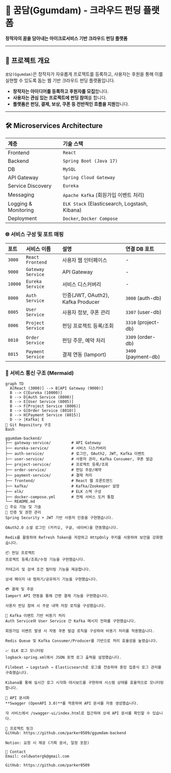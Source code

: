
# 🎯 꿈담(Ggumdam) - 크라우드 펀딩 플랫폼

**창작자의 꿈을 담아내는 마이크로서비스 기반 크라우드 펀딩 플랫폼**

---

## 🧭 프로젝트 개요

`꿈담(Ggumdam)`은 창작자가 자유롭게 프로젝트를 등록하고, 사용자는 후원을 통해 이를 실현할 수 있도록 돕는 웹 기반 크라우드 펀딩 플랫폼입니다.

* **창작자는 아이디어를 등록하고 후원자를 모집**합니다.
* **사용자는 관심 있는 프로젝트에 펀딩 참여**를 합니다.
* **플랫폼은 펀딩, 결제, 보상, 쿠폰 등 전반적인 흐름을 지원**합니다.

---

## 🛠️ Microservices Architecture

| 계층                | 기술 스택                                                      |
| :------------------ | :------------------------------------------------------------- |
| Frontend            | `React`                                                        |
| Backend             | `Spring Boot (Java 17)`                                        |
| DB                  | `MySQL`                                                        |
| API Gateway         | `Spring Cloud Gateway`                                         |
| Service Discovery   | `Eureka`                                                       |
| Messaging           | `Apache Kafka` (회원가입 이벤트 처리)                          |
| Logging & Monitoring| `ELK Stack` (Elasticsearch, Logstash, Kibana)              |
| Deployment          | `Docker`, `Docker Compose`                                     |

### 🌐 서비스 구성 및 포트 매핑

| 포트   | 서비스 이름         | 설명                | 연결 DB 포트 |
| :----- | :------------------ | :------------------ | :----------- |
| `3000` | `React Frontend`    | 사용자 웹 인터페이스 | -            |
| `9000` | `Gateway Service`   | API Gateway         | -            |
| `10000`| `Eureka Service`    | 서비스 디스커버리   | -            |
| `8000` | `Auth Service`      | 인증(JWT, OAuth2), Kafka Producer | `3008` (auth-db) |
| `8005` | `User Service`      | 사용자 정보, 쿠폰 관리 | `3307` (user-db) |
| `8006` | `Project Service`   | 펀딩 프로젝트 등록/조회 | `3310` (project-db) |
| `8010` | `Order Service`     | 펀딩 주문, 예약 처리 | `3309` (order-db) |
| `8015` | `Payment Service`   | 결제 연동 (Iamport) | `3400` (payment-db) |

### 🔄 서비스 통신 구조 (Mermaid)

```
graph TD
  A[React (3000)] --> B[API Gateway (9000)]
  B --> C[Eureka (10000)]
  B --> D[Auth Service (8000)]
  B --> E[User Service (8005)]
  B --> F[Project Service (8006)]
  B --> G[Order Service (8010)]
  B --> H[Payment Service (8015)]
  D --> |Kafka| E
🧩 Git Repository 구조
Bash

ggumdam-backend/
├── gateway-service/         # API Gateway
├── eureka-service/          # 서비스 디스커버리
├── auth-service/            # 로그인, OAuth2, JWT, Kafka 이벤트
├── user-service/            # 사용자 관리, Kafka Consumer, 쿠폰 발급
├── project-service/         # 프로젝트 등록/조회
├── order-service/           # 펀딩 주문/예약
├── payment-service/         # 결제 처리
├── frontend/                # React 웹 프론트엔드
├── kafka/                   # Kafka/Zookeeper 설정
├── elk/                     # ELK 스택 구성
├── docker-compose.yml       # 전체 서비스 도커 통합
└── README.md
🌟 주요 기능 및 기술
🔐 인증 및 권한 관리
Spring Security + JWT 기반 사용자 인증을 구현했습니다.

OAuth2.0 소셜 로그인 (카카오, 구글, 네이버)을 연동했습니다.

Redis를 활용하여 Refresh Token을 저장하고 HttpOnly 쿠키를 사용하여 보안을 강화했습니다.

📦 펀딩 프로젝트
프로젝트 등록/조회/수정 기능을 구현했습니다.

카테고리 및 검색 조건 필터링 기능을 제공합니다.

상세 페이지 내 찜하기/공유하기 기능을 구현했습니다.

💳 결제 및 주문
Iamport API 연동을 통해 간편 결제 기능을 구현했습니다.

사용자 펀딩 참여 시 주문 내역 저장 로직을 구성했습니다.

📨 Kafka 이벤트 기반 비동기 처리
Auth Service와 User Service 간 Kafka 메시지 전파를 구현했습니다.

회원가입 이벤트 발생 시 자동 쿠폰 발급 로직을 구성하여 비동기 처리를 적용했습니다.

Redis Queue 및 Kafka Consumer/Producer를 기반으로 처리 효율성을 높였습니다.

📈 ELK 로그 모니터링
logback-spring.xml에서 JSON 포맷 로그 출력을 설정했습니다.

Filebeat → Logstash → Elasticsearch로 로그를 전송하여 중앙 집중식 로그 관리를 구축했습니다.

Kibana를 통해 실시간 로그 시각화 대시보드를 구현하여 시스템 상태를 효율적으로 모니터링합니다.

🧪 API 문서화
**Swagger (OpenAPI 3.0)**를 적용하여 API 문서를 자동 생성했습니다.

각 서비스에서 /swagger-ui/index.html로 접근하여 상세 API 문서를 확인할 수 있습니다.

🔗 프로젝트 링크
GitHub: https://github.com/parker0509/ggumdam-backend

Notion: 요청 시 제공 (기획 문서, 일정 포함)

📧 Contact
Email: coldwatergk@gmail.com

GitHub: https://github.com/parker0509
